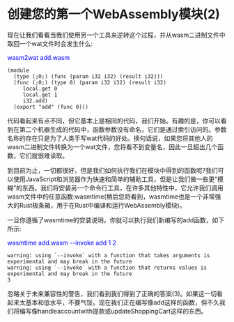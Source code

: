 # 创建您的第一个WebAssembly模块(2)

现在让我们看看当我们使用另一个工具来逆转这个过程，并从wasm二进制文件中取回一个wat文件时会发生什么:

<font color=Blue>wasm2wat add.wasm</font>

```text
(module
  (type (;0;) (func (param i32 i32) (result i32)))
  (func (;0;) (type 0) (param i32 i32) (result i32)
     local.get 0
     local.get 1
     i32.add)
  (export "add" (func 0)))
```

代码看起来有点不同，但它基本上是相同的代码，我们开始。有趣的是，你可以看到在第二个机器生成的代码中，函数参数没有命名，它们是通过索引访问的。参数名称的存在只是为了人类手写wat代码的好处。换句话说，如果您将其他人的wasm二进制文件转换为一个wat文件，您将看不到变量名，因此一旦超出几个函数，它们就很难读取。

到目前为止，一切都很好，但是我们如何执行我们在模块中得到的函数呢?我们可以使用JavaScript和浏览器作为快速和简单的辅助工具，但是让我们做一些更“模糊”的东西。我们将安装另一个命令行工具，在许多其他特性中，它允许我们调用wasm文件中的任意函数:wasmtime(稍后您将看到，wasmtime也是一个非常强大的Rust板条箱，用于在Rust中编译和运行WebAssembly模块)。

一旦你遵循了wasmtime的安装说明，你就可以执行我们新编写的add函数，如下所示:

<font color=Blue>wasmtime add.wasm --invoke add 1 2</font>

```text
warning: using `--invoke` with a function that takes arguments is experimental and may break in the future
warning: using `--invoke` with a function that returns values is experimental and may break in the future
3
```

忽略关于未来兼容性的警告，我们看到我们得到了正确的答案(3)。如果这一切看起来太基本和低水平，不要气馁。现在我们正在编写像add这样的函数，但不久我们将编写像handleaccountwith提款或updateShoppingCart这样的东西。